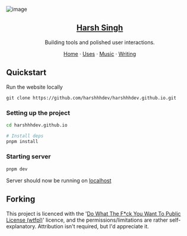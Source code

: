 ![image](https://harshsingh.xyz/banner.png)

<p align="center">
  <a href="https://harshsingh.xyz/">
    <h2 align="center">Harsh Singh</h2>
  </a>
</p> 
<p align="center">Building tools and polished user interactions.</p>
<p align="center">
  <a href="https://harshsingh.xyz">Home</a>
    ·
  <a href="https://harshsingh.xyz/uses">Uses</a>
    ·
  <a href="https://harshsingh.xyz/music">Music</a>
    ·
  <a href="https://harshsingh.xyz/blog">Writing</a>
</p>

## Quickstart

Run the website locally

```
git clone https://github.com/harshhhdev/harshhhdev.github.io.git
```

### Setting up the project

```bash
cd harshhhdev.github.io

# Install deps
pnpm install
```

### Starting server

```bash
pnpm dev
```

Server should now be running on [localhost](https://localhost:3000)

## Forking

This project is licenced with the '[Do What The F*ck You Want To Public License (wtfpl)](https://choosealicense.com/licenses/wtfpl/)' licence, and the permissions/limitations are rather self-explanatory. Attribution isn't required, but I'd appreciate it.
